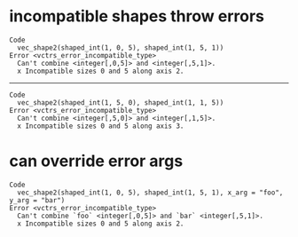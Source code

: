 # incompatible shapes throw errors

    Code
      vec_shape2(shaped_int(1, 0, 5), shaped_int(1, 5, 1))
    Error <vctrs_error_incompatible_type>
      Can't combine <integer[,0,5]> and <integer[,5,1]>.
      x Incompatible sizes 0 and 5 along axis 2.

---

    Code
      vec_shape2(shaped_int(1, 5, 0), shaped_int(1, 1, 5))
    Error <vctrs_error_incompatible_type>
      Can't combine <integer[,5,0]> and <integer[,1,5]>.
      x Incompatible sizes 0 and 5 along axis 3.

# can override error args

    Code
      vec_shape2(shaped_int(1, 0, 5), shaped_int(1, 5, 1), x_arg = "foo", y_arg = "bar")
    Error <vctrs_error_incompatible_type>
      Can't combine `foo` <integer[,0,5]> and `bar` <integer[,5,1]>.
      x Incompatible sizes 0 and 5 along axis 2.

